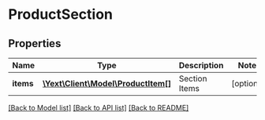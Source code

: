 # ProductSection

## Properties
Name | Type | Description | Notes
------------ | ------------- | ------------- | -------------
**items** | [**\Yext\Client\Model\ProductItem[]**](ProductItem.md) | Section Items | [optional] 

[[Back to Model list]](../README.md#documentation-for-models) [[Back to API list]](../README.md#documentation-for-api-endpoints) [[Back to README]](../README.md)


